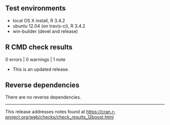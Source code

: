 ## Test environments
* local OS X install, R 3.4.2
* ubuntu 12.04 (on travis-ci), R 3.4.2
* win-builder (devel and release)

## R CMD check results

0 errors | 0 warnings | 1 note

* This is an updated release.

## Reverse dependencies

There are no reverse dependencies.

---
This release addresses notes found at 
https://cran.r-project.org/web/checks/check_results_l2boost.html